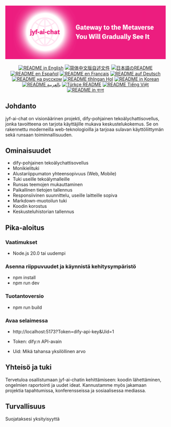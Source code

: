 ![cover-v5-optimized](../src/assets/imgs/jyf-ai-chat.png)

<div align="center">
  <a href="./README.md"><img alt="README in English" src="https://img.shields.io/badge/English-d9d9d9"></a>
  <a href="./readmes/README_CN.md"><img alt="简体中文版自述文件" src="https://img.shields.io/badge/简体中文-d9d9d9"></a>
  <a href="./readmes/README_JA.md"><img alt="日本語のREADME" src="https://img.shields.io/badge/日本語-d9d9d9"></a>
  <a href="./readmes/README_ES.md"><img alt="README en Español" src="https://img.shields.io/badge/Español-d9d9d9"></a>
  <a href="./readmes/README_FR.md"><img alt="README en Français" src="https://img.shields.io/badge/Français-d9d9d9"></a>
  <a href="./readmes/README_DE.md"><img alt="README auf Deutsch" src="https://img.shields.io/badge/Deutsch-d9d9d9"></a>
  <a href="./readmes/README_RU.md"><img alt="README на русском" src="https://img.shields.io/badge/Русский-d9d9d9"></a>
  <a href="./readmes/README_KL.md"><img alt="README tlhIngan Hol" src="https://img.shields.io/badge/Klingon-d9d9d9"></a>
  <a href="./readmes/README_KR.md"><img alt="README in Korean" src="https://img.shields.io/badge/한국어-d9d9d9"></a>
  <a href="./readmes/README_AR.md"><img alt="README بالعربية" src="https://img.shields.io/badge/العربية-d9d9d9"></a>
  <a href="./readmes/README_TR.md"><img alt="Türkçe README" src="https://img.shields.io/badge/Türkçe-d9d9d9"></a>
  <a href="./readmes/README_VI.md"><img alt="README Tiếng Việt" src="https://img.shields.io/badge/Ti%E1%BA%BFng%20Vi%E1%BB%87t-d9d9d9"></a>
  <a href="./readmes/README_BN.md"><img alt="README in বাংলা" src="https://img.shields.io/badge/বাংলা-d9d9d9"></a>
</div>

## Johdanto
jyf-ai-chat on visionäärinen projekti, dify-pohjainen tekoälychattisovellus, jonka tavoitteena on tarjota käyttäjille mukava keskustelukokemus. Se on rakennettu moderneilla web-teknologioilla ja tarjoaa sulavan käyttöliittymän sekä runsaan toiminnallisuuden.

## Ominaisuudet
- dify-pohjainen tekoälychattisovellus
- Monikielituki
- Alustariippumaton yhteensopivuus (Web, Mobile)
- Tuki useille tekoälymalleille
- Runsas teemojen mukauttaminen
- Paikallinen tietojen tallennus
- Responsiivinen suunnittelu, useille laitteille sopiva
- Markdown-muotoilun tuki
- Koodin korostus
- Keskusteluhistorian tallennus

## Pika-aloitus

### Vaatimukset
- Node.js 20.0 tai uudempi

### Asenna riippuvuudet ja käynnistä kehitysympäristö
- npm install
- npm run dev

### Tuotantoversio
- npm run build

### Avaa selaimessa
- http://localhost:5173?Token=dify-api-key&Uid=1

- Token: dify:n API-avain
- Uid: Mikä tahansa yksilöllinen arvo

## Yhteisö ja tuki
Tervetuloa osallistumaan jyf-ai-chatin kehittämiseen: koodin lähettäminen, ongelmien raportointi ja uudet ideat. Kannustamme myös jakamaan projektia tapahtumissa, konferensseissa ja sosiaalisessa mediassa.

## Turvallisuus
Suojataksesi yksityisyyttä